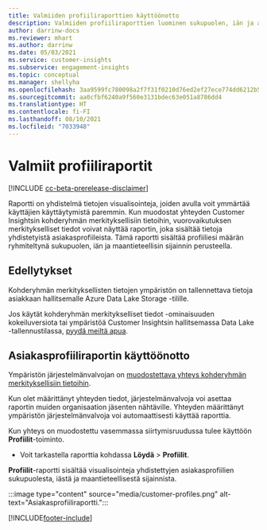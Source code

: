 ```yaml
---
title: Valmiiden profiiliraporttien käyttöönotto
description: Valmiiden profiiliraporttien luominen sukupuolen, iän ja alkuperämaan tai -alueen mukaan ryhmiteltynä.
author: darrinw-docs
ms.reviewer: mhart
ms.author: darrinw
ms.date: 05/03/2021
ms.service: customer-insights
ms.subservice: engagement-insights
ms.topic: conceptual
ms.manager: shellyha
ms.openlocfilehash: 3aa9599fc780098a2f7f31f0210d76ed2ef27ece774dd6212b5cb2a599ad537e
ms.sourcegitcommit: aa0cfbf6240a9f560e3131bdec63e051a8786dd4
ms.translationtype: HT
ms.contentlocale: fi-FI
ms.lasthandoff: 08/10/2021
ms.locfileid: "7033948"
---
```

# <a name="out-of-box-profile-reports"></a>Valmiit profiiliraportit

[!INCLUDE [cc-beta-prerelease-disclaimer](includes/cc-beta-prerelease-disclaimer.md)]

Raportti on yhdistelmä tietojen visualisointeja, joiden avulla voit ymmärtää käyttäjien käyttäytymistä paremmin. Kun muodostat yhteyden Customer Insightsin kohderyhmän merkityksellisiin tietoihin, vuorovaikutuksen merkitykselliset tiedot voivat näyttää raportin, joka sisältää tietoja yhdistetyistä asiakasprofiileista. Tämä raportti sisältää profiiliesi määrän ryhmiteltynä sukupuolen, iän ja maantieteellisin sijainnin perusteella.

## <a name="prerequisites"></a>Edellytykset

Kohderyhmän merkityksellisten tietojen ympäristön on tallennettava tietoja asiakkaan hallitsemalle Azure Data Lake Storage -tilille.

Jos käytät kohderyhmän merkitykselliset tiedot -ominaisuuden kokeiluversiota tai ympäristöä Customer Insightsin hallitsemassa Data Lake -tallennustilassa, [pyydä meiltä apua](https://go.microsoft.com/fwlink/?linkid=2145734).  


## <a name="enable-the-customer-profile-report"></a>Asiakasprofiiliraportin käyttöönotto

Ympäristön järjestelmänvalvojan on [muodostettava yhteys kohderyhmän merkityksellisiin tietoihin](configure-connections.md).

Kun olet määrittänyt yhteyden tiedot, järjestelmänvalvoja voi asettaa raportin muiden organisaation jäsenten nähtäville. Yhteyden määrittänyt ympäristön järjestelmänvalvoja voi automaattisesti käyttää raporttia. 

Kun yhteys on muodostettu vasemmassa siirtymisruudussa tulee käyttöön **Profiilit**-toiminto. 

- Voit tarkastella raporttia kohdassa **Löydä** > **Profiilit**.

**Profiilit**-raportti sisältää visualisointeja yhdistettyjen asiakasprofiilien sukupuolesta, iästä ja maantieteellisestä sijainnista.

:::image type="content" source="media/customer-profiles.png" alt-text="Asiakasprofiiliraportti.":::

[!INCLUDE[footer-include](../includes/footer-banner.md)]